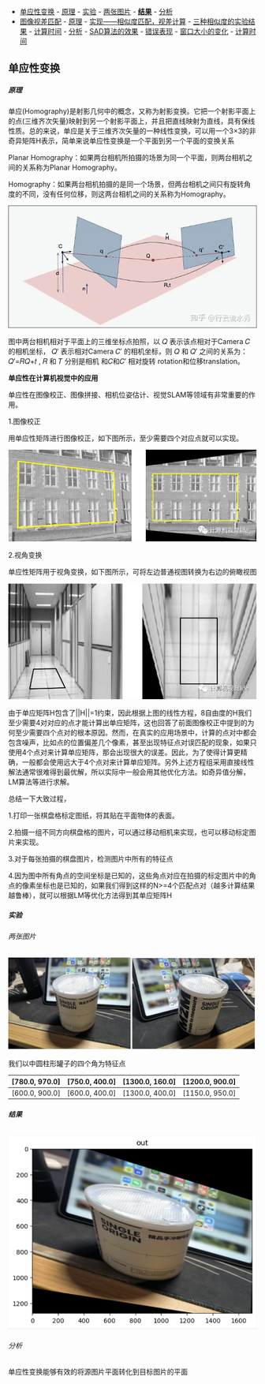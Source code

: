 
- [单应性变换](#单应性变换)
      - [原理](#原理)
      - [实验](#实验)
        - [两张图片](#两张图片)
        - [**结果**](#结果)
        - [分析](#分析)
- [图像视差匹配](#图像视差匹配)
      - [原理](#原理-1)
      - [实现——相似度匹配，视差计算](#实现相似度匹配视差计算)
        - [三种相似度的实验结果](#三种相似度的实验结果)
        - [计算时间](#计算时间)
      - [分析](#分析-1)
        - [SAD算法的效果](#sad算法的效果)
        - [错误表现](#错误表现)
        - [窗口大小的变化](#窗口大小的变化)
        - [计算时间](#计算时间-1)



## 单应性变换

##### 原理

单应(Homography)是射影几何中的概念，又称为射影变换。它把一个射影平面上的点(三维齐次矢量)映射到另一个射影平面上，并且把直线映射为直线，具有保线性质。总的来说，单应是关于三维齐次矢量的一种线性变换，可以用一个3×3的非奇异矩阵H表示，简单来说单应性变换是一个平面到另一个平面的变换关系

Planar Homography：如果两台相机所拍摄的场景为同一个平面，则两台相机之间的关系称为Planar Homography。

Homography：如果两台相机拍摄的是同一个场景，但两台相机之间只有旋转角度的不同，没有任何位移，则这两台相机之间的关系称为Homography。

![img](./assets/v2-9b76c047c917c8a05a370c314c6e775f_1440w.webp)

图中两台相机相对于平面上的三维坐标点拍照，以 𝑄 表示该点相对于Camera 𝐶 的相机坐标， 𝑄′ 表示相对Camera 𝐶′ 的相机坐标，则 𝑄 和 𝑄′ 之间的关系为： 𝑄′=𝑅𝑄+𝑡 , 𝑅 和 𝑇 分别是相机 和𝐶和𝐶′ 相对旋转 rotation和位移translation。

**单应性在计算机视觉中的应用**

单应性在图像校正、图像拼接、相机位姿估计、视觉SLAM等领域有非常重要的作用。

1.图像校正

  用单应性矩阵进行图像校正，如下图所示，至少需要四个对应点就可以实现。

![img](./assets/b1d0f9ba87a748c8a67b26ca5011f386.jpeg)

2.视角变换

  单应性矩阵用于视角变换，如下图所示，可将左边普通视图转换为右边的俯瞰视图

![img](./assets/abed0636729e45129ab1479e7486d81f-1716121295746-37.jpeg)

由于单应矩阵H包含了||H||=1约束，因此根据上图的线性方程，8自由度的H我们至少需要4对对应的点才能计算出单应矩阵，这也回答了前面图像校正中提到的为何至少需要四个点对的根本原因。然而，在真实的应用场景中，计算的点对中都会包含噪声，比如点的位置偏差几个像素，甚至出现特征点对误匹配的现象，如果只使用4个点对来计算单应矩阵，那会出现很大的误差。因此，为了使得计算更精确，一般都会使用远大于4个点对来计算单应矩阵。另外上述方程组采用直接线性解法通常很难得到最优解，所以实际中一般会用其他优化方法。如奇异值分解，LM算法等进行求解。

总结一下大致过程，

  1.打印一张棋盘格标定图纸，将其贴在平面物体的表面。

  2.拍摄一组不同方向棋盘格的图片，可以通过移动相机来实现，也可以移动标定图片来实现。

  3.对于每张拍摄的棋盘图片，检测图片中所有的特征点 

  4.因为图中所有角点的空间坐标是已知的，这些角点对应在拍摄的标定图片中的角点的像素坐标也是已知的，如果我们得到这样的N>=4个匹配点对（越多计算结果越鲁棒），就可以根据LM等优化方法得到其单应矩阵H



##### 实验

###### 两张图片

![image-20240519210547577](assets/image-20240519210547577.png)

我们以中圆柱形罐子的四个角为特征点

| [780.0, 970.0] | [750.0, 400.0] | [1300.0, 160.0] | [1200.0, 900.0] |
| -------------- | -------------- | --------------- | --------------- |
| [600.0, 900.0] | [600.0, 400.0] | [1300.0, 400.0] | [1150.0, 950.0] |

###### **结果**

![image-20240519203513844](assets/image-20240519203513844-1716122116668-40.png)

###### 分析

单应性变换能够有效的将源图片平面转化到目标图片的平面

